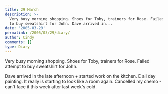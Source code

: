 ```yaml
---
title: 29 March
description: >-
  Very busy morning shopping. Shoes for Toby, trainers for Rose. Failed attempt
  to buy sweatshirt for John. Dave arrived in...
date: '2005-03-29'
permalink: /2005/03/29/diary/
author: Cindy
comments: []
type: Diary
---
```


Very busy morning shopping. Shoes for Toby, trainers for Rose. Failed attempt to buy sweatshirt for John.

Dave arrived in the late afternoon + started work on the kitchen. E all day painting. It really is starting to look like a room again. Cancelled my chemo - can't face it this week after last week's cold.
